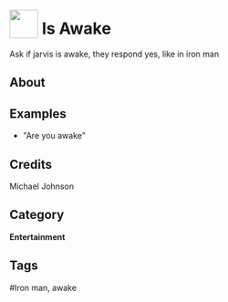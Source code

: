 # <img src="https://raw.githack.com/FortAwesome/Font-Awesome/master/svgs/solid/robot.svg" card_color="#22A7F0" width="50" height="50" style="vertical-align:bottom"/> Is Awake
Ask if jarvis is awake, they respond yes, like in iron man

## About


## Examples
* "Are you awake"

## Credits
Michael Johnson

## Category
**Entertainment**

## Tags
#Iron man, awake

